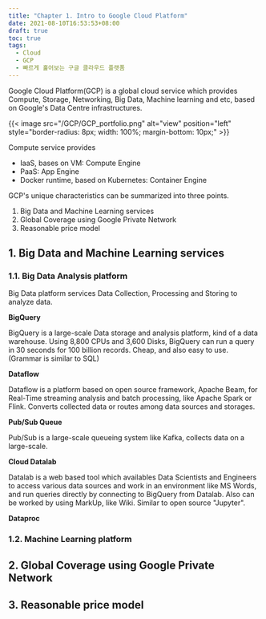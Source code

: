 ```yaml
---
title: "Chapter 1. Intro to Google Cloud Platform"
date: 2021-08-10T16:53:53+08:00
draft: true
toc: true
tags:
  - Cloud
  - GCP
  - 빠르게 훑어보는 구글 클라우드 플랫폼
---
```


Google Cloud Platform(GCP) is a global cloud service which provides Compute, Storage, Networking, Big Data, Machine learning and etc, based on Google's Data Centre infrastructures.

{{< image src="/GCP/GCP_portfolio.png" alt="view" position="left" style="border-radius: 8px; width: 100%; margin-bottom: 10px;" >}}

Compute service provides
- IaaS, bases on VM: Compute Engine
- PaaS: App Engine
- Docker runtime, based on Kubernetes: Container Engine

GCP's unique characteristics can be summarized into three points.

1. Big Data and Machine Learning services
2. Global Coverage using Google Private Network
3. Reasonable price model


## 1. Big Data and Machine Learning services

### 1.1. Big Data Analysis platform

Big Data platform services Data Collection, Processing and Storing to analyze data. 

**BigQuery**

BigQuery is a large-scale Data storage and analysis platform, kind of a data warehouse. Using 8,800 CPUs and 3,600 Disks, BigQuery can run a query in 30 seconds for 100 billion records. Cheap, and also easy to use. (Grammar is similar to SQL)

**Dataflow**

Dataflow is a platform based on open source framework, Apache Beam, for Real-Time streaming analysis and batch processing, like Apache Spark or Flink. Converts collected data or routes among data sources and storages.

**Pub/Sub Queue**

Pub/Sub is a large-scale queueing system like Kafka, collects data on a large-scale.

**Cloud Datalab**

Datalab is a web based tool which availables Data Scientists and Engineers to access various data sources and work in an environment like MS Words, and run queries directly by connecting to BigQuery from Datalab. Also can be worked by using MarkUp, like Wiki. Similar to open source "Jupyter".

**Dataproc**




### 1.2. Machine Learning platform


## 2. Global Coverage using Google Private Network


## 3. Reasonable price model

